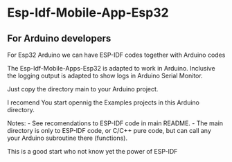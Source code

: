 # Esp-Idf-Mobile-App-Esp32

## For Arduino developers

For Esp32 Arduino we can have ESP-IDF codes together with Arduino codes

The Esp-Idf-Mobile-Apps-Esp32 is adapted to work in Arduino.
Inclusive the logging output is adapted to show logs in Arduino Serial Monitor.

Just copy the directory main to your Arduino project.

I recomend You start opennig the Examples projects in this Arduino directory.

Notes: 
    - See recomendations to ESP-IDF code in main README.
    - The main directory is only to ESP-IDF code, or C/C++ pure code, 
        but can call any your Arduino subroutine there (functions).
    
This is a good start who not know yet the power of ESP-IDF